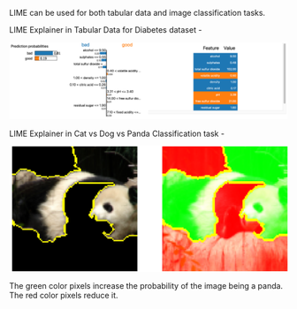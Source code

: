 LIME can be used for both tabular data and image classification tasks. 

LIME Explainer in Tabular Data for Diabetes dataset - 

![Lime Explainer in tabular data](https://github.com/newaz-aa/Hands-on-Machine-Learning-with-Python/blob/main/7.%20XAI/Figures/lime_2.png)

LIME Explainer in Cat vs Dog vs Panda Classification task - 

![Lime Explainer in image data](https://github.com/newaz-aa/Hands-on-Machine-Learning-with-Python/blob/main/7.%20XAI/Figures/Screenshot%202025-07-04%20230624.png)

The green color pixels increase the probability of the image being a panda. The red color pixels reduce it.
